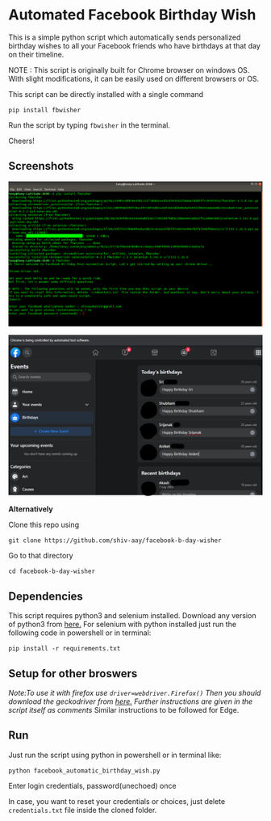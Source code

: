 # Automated Facebook Birthday Wish
This is a simple python script which automatically sends personalized birthday wishes to all your Facebook friends who have birthdays at that day on their timeline.

NOTE : This script is originally built for Chrome browser on windows OS. With slight modifications, it can be easily used on different browsers or OS.

This script can be directly installed with a single command
```
pip install fbwisher
```
Run the script by typing `fbwisher` in the terminal.

Cheers!

## Screenshots

![installation](/images/fbwisher_terminal.png "installation")

![facebook_wall](/images/fbwisher_wall.png "facebook_wall")

**Alternatively**

Clone this repo using 
```
git clone https://github.com/shiv-aay/facebook-b-day-wisher
```
Go to that directory
```
cd facebook-b-day-wisher
```

## Dependencies

This script requires python3 and selenium installed. Download any version of python3 from <a href="https://www.python.org/downloads/">here.</a> For selenium with python installed just run the following code in powershell or in terminal:

```
pip install -r requirements.txt
```

## Setup for other broswers

<i>Note:To use it with firefox use ```driver=webdriver.Firefox()``` Then you should download the geckodriver from <a href="https://github.com/mozilla/geckodriver/releases">here.</a>
 Further instructions are given in the script itself as comments
 </i>
Similar instructions to be followed for Edge.

## Run

Just run the script using python in powershell or in terminal like:

```
python facebook_automatic_birthday_wish.py
```
Enter login credentials, password(unechoed) once

In case, you want to reset your credentials or choices, just delete `credentials.txt` file inside the cloned folder.
